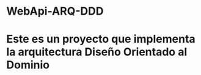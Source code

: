 # WebApi-ARQ-DDD

# Este es un proyecto que implementa la arquitectura Diseño Orientado al Dominio 
